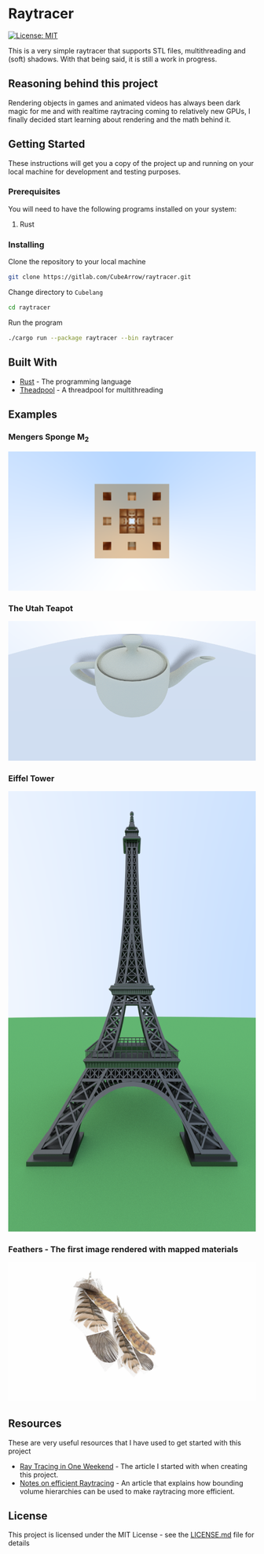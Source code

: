 # Raytracer
[![License: MIT](https://img.shields.io/badge/License-MIT-yellow.svg?style=flat)](https://opensource.org/licenses/MIT)

This is a very simple raytracer that supports STL files, multithreading and (soft) shadows. With that being said, it is still a work in progress.


## Reasoning behind this project
Rendering objects in games and animated videos has always been dark magic for me and with realtime raytracing coming to relatively new GPUs, 
I finally decided start learning about rendering and the math behind it.

## Getting Started

These instructions will get you a copy of the project up and running on your local machine for development and testing purposes.

### Prerequisites

You will need to have the following programs installed on your system:

1. Rust

### Installing

Clone the repository to your local machine
```bash
git clone https://gitlab.com/CubeArrow/raytracer.git
```

Change directory to `Cubelang`
```bash
cd raytracer
```

Run the program

```bash
./cargo run --package raytracer --bin raytracer
```



## Built With

* [Rust](https://www.rust-lang.org/) - The programming language
* [Theadpool](https://crates.io/crates/threadpool/) - A threadpool for multithreading

## Examples
### Mengers Sponge M<sub>2</sub>
![Sponge](resources/renders/sponge.png)

### The Utah Teapot
![Teapot](resources/renders/teapot.png)

### Eiffel Tower
![EiffelTower](resources/renders/eiffeltower.png)

### Feathers - The first image rendered with mapped materials
![Feathers](resources/renders/feathers.png)

## Resources

These are very useful resources that I have used to get started with this project

* [Ray Tracing in One Weekend](https://raytracing.github.io/books/RayTracingInOneWeekend.html) - The article I started with when creating this project.
* [Notes on efficient Raytracing](https://graphics.stanford.edu/~boulos/papers/efficient_notes.pdf) - An article that explains how bounding volume hierarchies can be used to make raytracing more efficient.

## License
This project is licensed under the MIT License - see the [LICENSE.md](LICENSE.md) file for details
